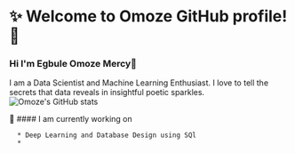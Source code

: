 # **:sparkles: Welcome to Omoze GitHub profile! :rocket:**

### Hi I'm Egbule Omoze Mercy👋
I am a Data Scientist and Machine Learning Enthusiast. I love to tell the secrets that data reveals in insightful poetic sparkles.
![Omoze's GitHub stats](https://github-readme-stats.vercel.app/api?username=Omoze5&show_icons=true&theme=radical)


 🔭 #### I am currently working on
 
      * Deep Learning and Database Design using SQl
      *

<!--
**Omoze5/Omoze5** is a ✨ _special_ ✨ repository because its `README.md` (this file) appears on your GitHub profile.

Here are some ideas to get you started:

- 🔭 I am currently working on
      * Deep Learning and Database Design using SQl
      *

- 🌱 I’m currently learning ...
- 👯 I’m looking to collaborate on ...
- 🤔 I’m looking for help with ...
- 💬 Ask me about ...
- 📫 How to reach me: ...
- 😄 Pronouns: ...
- ⚡ Fun fact: ...
-->

